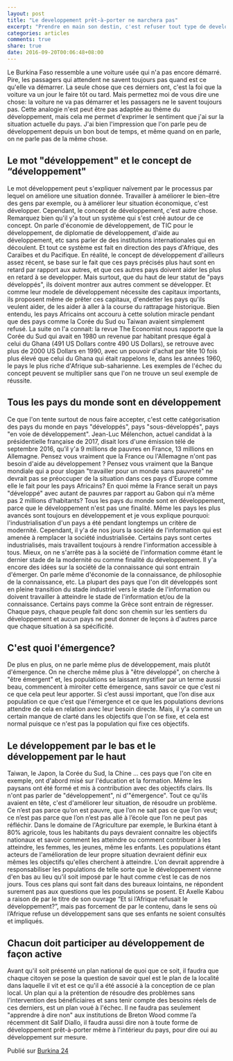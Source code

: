 ```yaml
---
layout: post
title: "Le developpement prêt-à-porter ne marchera pas"
excerpt: "Prendre en main son destin, c'est refuser tout type de developpement exogene. Nous devons nous atteler à cela"
categories: articles
comments: true
share: true
date: 2016-09-20T00:06:48+08:00
---
```


Le Burkina Faso ressemble a une voiture usée qui n'a pas encore démarré. Pire, les passagers qui attendent ne savent toujours pas quand est ce qu'elle va démarrer. La seule chose que ces derniers ont, c'est la foi que la voiture va un jour le faire tôt ou tard. Mais permettez moi de vous dire une chose: la voiture ne va pas démarrer et les passagers ne le savent toujours pas. Cette analogie n'est peut être pas adaptée au thème du développement, mais cela me permet d'exprimer le sentiment que j'ai sur la situation actuelle du pays. J'ai bien l'impression que l'on parle peu de développement depuis un bon bout de temps, et même quand on en parle, on ne parle pas de la même chose.

## Le mot "développement" et le concept de “développement"
Le mot développement peut s'expliquer naïvement par le processus par lequel on améliore une situation donnée. Travailler à améliorer le bien-être des gens par exemple, ou à améliorer leur situation économique, c'est développer. Cependant, le concept de développement, c'est autre chose. Remarquez bien qu'il y'a tout un système qui s'est créé autour de ce concept. On parle d'économie de développement, de TIC pour le développement, de diplomatie de développement, d'aide au développement, etc sans parler de des institutions internationales qui en découlent. Et tout ce système est fait en direction des pays d'Afrique, des Caraïbes et du Pacifique. En réalité, le concept de développement d'ailleurs assez récent, se base sur le fait que ces pays précisés plus haut sont en retard par rapport aux autres, et que ces autres pays doivent aider les plus en retard à se developper. Mais surtout, que du haut de leur statut de "pays développés", ils doivent montrer aux autres comment se développer. Et comme leur modele de développement nécessite des capitaux importants, ils proposent même de prêter ces capitaux, d'endetter les pays qu'ils veulent aider, de les aider à aller à la course du rattrapage historique. Bien entendu, les pays Africains ont accouru à cette solution miracle pendant que des pays comme la Corée du Sud ou Taiwan avaient simplement refusé. La suite on l'a connait: la revue The Economist nous rapporte que la Corée du Sud qui avait en 1980 un revenue par habitant presque égal à celui du Ghana (491 US Dollars contre 490 US Dollars), se retrouve avec plus de 2000 US Dollars en 1990, avec un pouvoir d'achat par tête 10 fois plus élevé que celui du Ghana qui était rappelons le, dans les années 1960, le pays le plus riche d'Afrique sub-saharienne. Les exemples de l'échec du concept peuvent se multiplier sans que l'on ne trouve un seul exemple de réussite.

## Tous les pays du monde sont en développement
Ce que l'on tente surtout de nous faire accepter, c'est cette catégorisation des pays du monde en pays "développés", pays "sous-développés", pays "en voie de développement". Jean-Luc Mélenchon, actuel candidat à la présidentielle française de 2017, disait lors d'une émission télé de septembre 2016, qu’il y'a 9 millions de pauvres en France, 13 millions en Allemagne. Pensez vous vraiment que la France ou l'Allemagne n'ont pas besoin d'aide au développement ? Pensez vous vraiment que la Banque mondiale qui a pour slogan "travailler pour un monde sans pauvreté" ne devrait pas se préoccuper de la situation dans ces pays d'Europe comme elle le fait pour les pays Africains? En quoi même la France serait un pays "développé" avec autant de pauvres par rapport au Gabon qui n’a même pas 2 millions d’habitants? Tous les pays du monde sont en développement, parce que le développement n'est pas une finalité. Même les pays les plus avancés sont toujours en développement et je vous explique pourquoi: l'industrialisation d'un pays a été pendant longtemps un critère de modernité. Cependant, il y'a de nos jours la société de l'information qui est amenée à remplacer la société industrialisée. Certains pays sont certes industrialisés, mais travaillent toujours à rendre l'information accessible à tous. Mieux, on ne s'arrête pas à la société de l'information comme étant le dernier stade de la modernité ou comme finalité du développement. Il y'a encore des idées sur la société de la connaissance qui sont entrain d'émerger. On parle même d'économie de la connaissance, de philosophie de la connaissance, etc. La plupart des pays que l'on dit développés sont en pleine transition du stade industriel vers le stade de l'information ou doivent travailler à atteindre le stade de l'information et/ou de la connaissance. Certains pays comme la Grèce sont entrain de régresser. Chaque pays, chaque peuple fait donc son chemin sur les sentiers du développement et aucun pays ne peut donner de leçons à d'autres parce que chaque situation à sa spécificité.

## C'est quoi l'émergence?
De plus en plus, on ne parle même plus de développement, mais plutôt d'émergence. On ne cherche même plus à "être développé", on cherche à "être émergent" et, les populations se laissant mystifier par un terme aussi beau, commencent à miroiter cette émergence, sans savoir ce que c’est ni ce que cela peut leur apporter. Si c’est aussi important, que l’on dise aux population ce que c’est que l'émergence et ce que les populations devrions attendre de cela en relation avec leur besoin directe. Mais, il y'a comme un certain manque de clarté dans les objectifs que l'on se fixe, et cela est normal puisque ce n'est pas la population qui fixe ces objectifs.

## Le développement par le bas et le développement par le haut
Taiwan, le Japon, la Corée du Sud, la Chine ... ces pays que l'on cite en exemple, ont d'abord misé sur l'éducation et la formation. Même les paysans ont été formé et mis à contribution avec des objectifs clairs. Ils n'ont pas parler de "développement", ni d'"émergence". Tout ce qu'ils avaient en tête, c'est d'améliorer leur situation, de résoudre un problème. Ce n’est pas parce qu’on est pauvre, que l’on ne sait pas ce que l’on veut; ce n’est pas parce que l’on n’est pas allé à l’école que l’on ne peut pas réfléchir. Dans le domaine de l'Agriculture par exemple, le Burkina étant à 80% agricole, tous les habitants du pays devraient connaitre les objectifs nationaux et savoir comment les atteindre ou comment contribuer à les atteindre, les femmes, les jeunes, même les enfants. Les populations étant acteurs de l'amélioration de leur propre situation devraient définir eux mêmes les objectifs qu'elles cherchent à atteindre. L'on devrait apprendre à responsabiliser les populations de telle sorte que le développement vienne d'en bas au lieu qu'il soit imposé par le haut comme c’est le cas de nos jours. Tous ces plans qui sont fait dans des bureaux lointains, ne répondent surement pas aux questions que les populations se posent. Et Axelle Kabou a raison de par le titre de son ouvrage “Et si l’Afrique refusait le développement?”, mais pas forcement de par le contenu, dans le sens où l’Afrique refuse un développement sans que ses enfants ne soient consultés et impliqués.

## Chacun doit participer au développement de façon active
Avant qu'il soit présenté un plan national de quoi que ce soit, il faudra que chaque citoyen se pose la question de savoir quel est le plan de la localité dans laquelle il vit et est ce qu'il a été associé à la conception de ce plan local. Un plan qui a la prétention de résoudre des problèmes sans l'intervention des bénéficiaires et sans tenir compte des besoins réels de ces derniers, est un plan voué à l'échec. Il ne faudra pas seulement "apprendre à dire non" aux institutions de Breton Wood comme l’a récemment dit Salif Diallo, il faudra aussi dire non à toute forme de développement prêt-à-porter même à l'intérieur du pays, pour dire oui au développement sur mesure.

Publié sur [Burkina 24](http://www.burkina24.com/2016/09/16/chronique-de-raakedo-le-developpement-pret-a-porter-ne-marchera-pas/)

